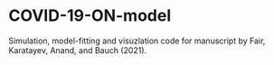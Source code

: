 # COVID-19-ON-model
Simulation, model-fitting and visuzlation code for manuscript by Fair, Karatayev, Anand, and Bauch (2021).
